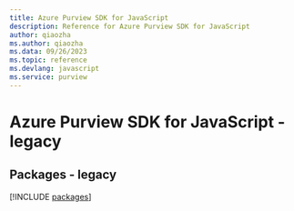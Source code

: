 ```yaml
---
title: Azure Purview SDK for JavaScript
description: Reference for Azure Purview SDK for JavaScript
author: qiaozha
ms.author: qiaozha
ms.data: 09/26/2023
ms.topic: reference
ms.devlang: javascript
ms.service: purview
---
```

# Azure Purview SDK for JavaScript - legacy
## Packages - legacy
[!INCLUDE [packages](purview-index.md)]